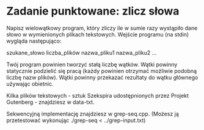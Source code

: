 # Zadanie punktowane: zlicz słowa

Napisz wielowątkowy program, który zliczy ile w sumie razy wystąpiło dane słowo w wymienionych plikach tekstowych. Wejście programu (na stdin) wygląda następująco:

szukane_słowo
liczba_plików
nazwa_pliku1
nazwa_pliku2
...

Twój program powinien tworzyć stałą liczbę wątków. Wątki powinny statycznie podzielić się pracą (każdy powinien otrzymać możliwie podobną liczbę nazw plików). Wątki powinny przekazać rezultaty do wątku głównego używając obietnic.

Kilka plików tekstowych - sztuk Szekspira udostępnionych przez Projekt Gutenberg - znajdziesz w data-txt.

Sekwencyjną implementację znajdziesz w grep-seq.cpp. (Możesz ją przetestować wykonując ./grep-seq < ../grep-input.txt)
